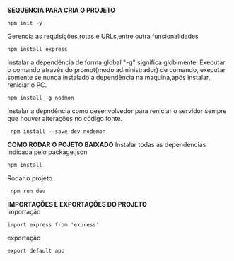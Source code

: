 **SEQUENCIA PARA CRIA O PROJETO**  

```npm init -y```


Gerencia as requisições,rotas e URLs,entre outra funcionalidades  

```npm install express```


Instalar a dependência de forma global "-g" significa globlmente. 
Executar o comando através do prompt(modo administrador) de comando, executar somente se nunca
instalado a dependência na maquina,após instalar, reniciar o PC.  

```npm install -g nodmon```


Instalar a depndência como desenvolvedor para reniciar o servidor sempre
que houver alterações no código fonte.  

``` npm install --save-dev nodemon```


**COMO RODAR O POJETO BAIXADO**
Instalar todas as dependencias indicada pelo package.json  

```npm install```

Rodar o projeto  

``` npm run dev```


**IMPORTAÇÕES E EXPORTAÇÕES DO PROJETO**  
importação  

```import express from 'express'```


exportação  

```export default app```
